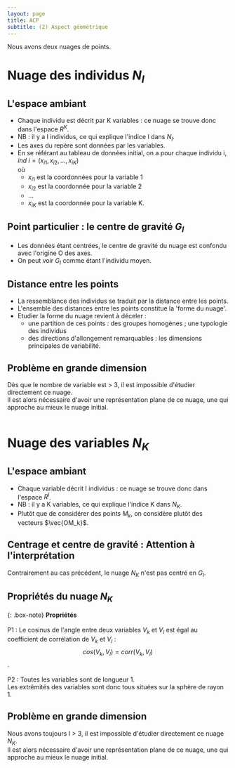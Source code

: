 ```yaml
---
layout: page
title: ACP
subtitle: (2) Aspect géométrique
---
```



Nous avons deux nuages de points. 

# Nuage des individus $N_I$

## L'espace ambiant
* Chaque individu est décrit par K variables : ce nuage se trouve donc dans l'espace $R^K$.
* NB : il y a I individus, ce qui explique l'indice I dans $N_I$. <br/>
* Les axes du repère sont données par les variables. 
* En se référant au tableau de données initial, on a pour chaque individu i, $ind~i = (x_{i1},x_{i2},...,x_{iK})$  
où 
  * $x_{i1}$ est la coordonnées pour la variable 1
  * $x_{i2}$ est la coordonnée pour la variable 2
  * ...
  * $x_{iK}$ est la coordonnée pour la variable K. 
  

## Point particulier : le centre de gravité $G_I$

* Les données étant centrées, le centre de gravité du nuage est confondu avec l'origine O des axes. 
* On peut voir $G_I$ comme étant l'individu moyen. <br/>

## Distance entre les points

* La ressemblance des individus se traduit par la distance entre les points.
* L'ensemble des distances entre les points constitue la 'forme du nuage'. 
* Etudier la forme du nuage revient à déceler :
  * une partition de ces points : des groupes homogènes ;  une typologie des individus   
  * des directions d'allongement remarquables : les dimensions principales de variabilité. <br/>

## Problème en grande dimension
Dès que le nombre de variable est > 3, il est impossible d'étudier directement ce nuage.   
Il est alors nécessaire d'avoir une représentation plane de ce nuage, une qui approche au mieux le nuage initial. <br/><br/>


# Nuage des variables $N_K$

## L'espace ambiant
* Chaque variable décrit I individus : ce nuage se trouve donc dans l'espace $R^I$.
* NB : il y a K variables, ce qui explique l'indice K dans $N_K$.
* Plutôt que de considérer des points $M_k$, on considère plutôt des vecteurs $\vec{OM_k}$. <br/>

## Centrage et centre de gravité : Attention à l'interprétation
Contrairement au cas précédent, le nuage $N_K$ n'est pas centré en $G_I$. <br/>

## Propriétés du nuage $N_K$
 
{: .box-note} 
**Propriétés** <br/><br/>
P1 : Le cosinus de l'angle entre deux variables $V_k$ et $V_l$ est égal au coefficient de corrélation de $V_k$ et $V_l$ :
$$cos(V_k,V_l) = corr(V_k,V_l)$$.  <br/><br/>
P2 : Toutes les variables sont de longueur 1.  
Les extrêmités des variables sont donc tous situées sur la sphère de rayon 1. 


## Problème en grande dimension
Nous avons toujours I > 3, il est impossible d'étudier directement ce nuage $N_K$.   
Il est alors nécessaire d'avoir une représentation plane de ce nuage, une qui approche au mieux le nuage initial. <br/><br/>
